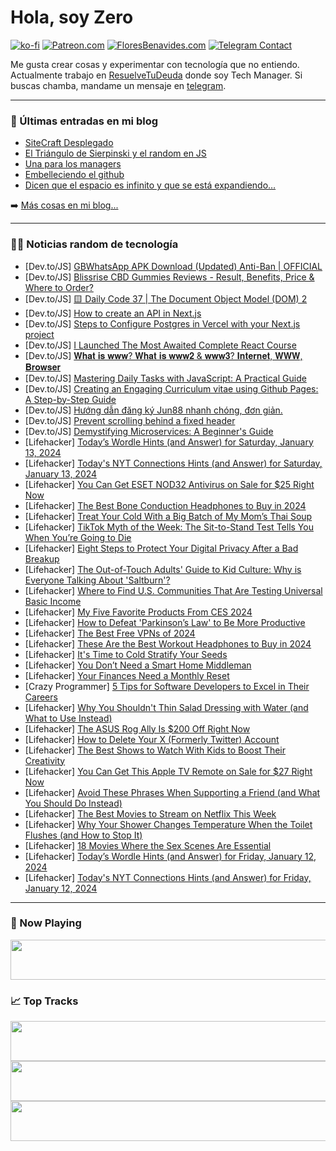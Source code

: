 # Hola, soy Zero

[![ko-fi](https://ko-fi.com/img/githubbutton_sm.svg)](https://ko-fi.com/J3J4N0LUK)
[![Patreon.com](https://img.shields.io/endpoint.svg?url=https%3A%2F%2Fshieldsio-patreon.vercel.app%2Fapi%3Fusername%3Dzerodragon%26type%3Dpatrons&style=for-the-badge)](https://patreon.com/zerodragon)
[![FloresBenavides.com](https://img.shields.io/website?down_message=oops&label=MiBlog&style=for-the-badge&up_message=online&url=https%3A%2F%2Ffloresbenavides.com)](https://floresbenavides.com)
[![Telegram Contact](https://img.shields.io/badge/escr%C3%ADbeme-ZeroDragon-%2326A5E4?style=for-the-badge&logo=telegram)](https://t.me/zerodragon)

Me gusta crear cosas y experimentar con tecnología que no entiendo.
Actualmente trabajo en [ResuelveTuDeuda](http://github.com/resuelve) donde soy Tech Manager.
Si buscas chamba, mandame un mensaje en [telegram](https://t.me/zerodragon).

---

### 📕 Últimas entradas en mi blog
<!-- BLOG-POST-LIST:START -->
- [SiteCraft Desplegado](https://floresbenavides.com/sitecraft-desplegado/)
- [El Triángulo de Sierpinski y el random en JS](https://floresbenavides.com/el-triangulo-de-sierpinski-y-el-random-en-js/)
- [Una para los managers](https://floresbenavides.com/una-para-los-managers/)
- [Embelleciendo el github](https://floresbenavides.com/embelleciendo-el-github/)
- [Dicen que el espacio es infinito y que se está expandiendo…](https://floresbenavides.com/dicen-que-el-espacio-es-infinito-y-que-se-esta-expandiendo/)
<!-- BLOG-POST-LIST:END -->

➡️ [Más cosas en mi blog...](https://floresbenavides.com)

---

### 👨‍💻 Noticias random de tecnología
<!-- TECH-POSTS:START -->
- [Dev.to/JS] [GBWhatsApp APK Download &lpar;Updated&rpar; Anti-Ban | OFFICIAL](https://dev.to/gbwhatsupp/gbwhatsapp-apk-download-updated-anti-ban-official-27kp)
- [Dev.to/JS] [Blissrise CBD Gummies Reviews - Result, Benefits, Price &amp; Where to Order?](https://dev.to/blissrisecbdbuy/blissrise-cbd-gummies-reviews-result-benefits-price-where-to-order-21fa)
- [Dev.to/JS] [🟨 Daily Code 37 | The Document Object Model &lpar;DOM&rpar; 2](https://dev.to/gregor_schafroth/daily-code-37-the-document-object-model-dom-2-c0l)
- [Dev.to/JS] [How to create an API in Next.js](https://dev.to/venom4171/how-to-create-an-api-in-nextjs-5726)
- [Dev.to/JS] [Steps to Configure Postgres in Vercel with your Next.js project](https://dev.to/venom4171/steps-to-configure-postgres-in-vercel-with-your-nextjs-project-bi4)
- [Dev.to/JS] [I Launched The Most Awaited Complete React Course](https://dev.to/myogeshchavan97/i-launched-the-most-awaited-complete-react-course-1efe)
- [Dev.to/JS] [𝐖𝐡𝐚𝐭 𝐢𝐬 𝐰𝐰𝐰? 𝐖𝐡𝐚𝐭 𝐢𝐬 𝐰𝐰𝐰𝟐 &amp; 𝐰𝐰𝐰𝟑? 𝐈𝐧𝐭𝐞𝐫𝐧𝐞𝐭, 𝐖𝐖𝐖, 𝐁𝐫𝐨𝐰𝐬𝐞𝐫](https://dev.to/rounit08/--443j)
- [Dev.to/JS] [Mastering Daily Tasks with JavaScript: A Practical Guide](https://dev.to/mktheitguy/mastering-daily-tasks-with-javascript-a-practical-guide-4jn2)
- [Dev.to/JS] [Creating an Engaging Curriculum vitae using Github Pages: A Step-by-Step Guide](https://dev.to/zanepearton/creating-an-engaging-github-page-cv-a-step-by-step-guide-1e4h)
- [Dev.to/JS] [Hướng dẫn đăng ký Jun88 nhanh chóng, đơn giản.](https://dev.to/jun88delivery/huong-dan-dang-ky-jun88-nhanh-chong-don-gian-4de4)
- [Dev.to/JS] [Prevent scrolling behind a fixed header](https://dev.to/phuocng/prevent-scrolling-behind-a-fixed-header-4eo)
- [Dev.to/JS] [Demystifying Microservices: A Beginner&#39;s Guide](https://dev.to/aswanth6000/demystifying-microservices-a-beginners-guide-2fn4)
- [Lifehacker] [Today’s Wordle Hints &lpar;and Answer&rpar; for Saturday, January 13, 2024](https://lifehacker.com/entertainment/wordle-answer-today-january-13-2024)
- [Lifehacker] [Today&#39;s NYT Connections Hints &lpar;and Answer&rpar; for Saturday, January 13, 2024](https://lifehacker.com/entertainment/nyt-connections-answer-today-january-13-2024)
- [Lifehacker] [You Can Get ESET NOD32 Antivirus on Sale for $25 Right Now](https://lifehacker.com/tech/eset-antivirus-sale)
- [Lifehacker] [The Best Bone Conduction Headphones to Buy in 2024](https://lifehacker.com/tech/best-bone-conduction-headphones-for-running-swimming)
- [Lifehacker] [Treat Your Cold With a Big Batch of My Mom’s Thai Soup](https://lifehacker.com/food-drink/make-my-moms-thai-jok-rice-porridge-recipe)
- [Lifehacker] [TikTok Myth of the Week: The Sit-to-Stand Test Tells You When You’re Going to Die](https://lifehacker.com/health/tiktok-myth-sit-stand-test-tells-when-youre-going-to-die)
- [Lifehacker] [Eight Steps to Protect Your Digital Privacy After a Bad Breakup](https://lifehacker.com/tech/how-to-protect-your-online-privacy-after-a-breakup)
- [Lifehacker] [The Out-of-Touch Adults&#39; Guide to Kid Culture: Why is Everyone Talking About &#39;Saltburn&#39;?](https://lifehacker.com/entertainment/whats-the-deal-with-saltburn-out-of-touch-adults-guide-kid-culture)
- [Lifehacker] [Where to Find U.S. Communities That Are Testing Universal Basic Income](https://lifehacker.com/money/where-to-find-us-communities-offering-universal-basic-income)
- [Lifehacker] [My Five Favorite Products From CES 2024](https://lifehacker.com/tech/my-five-favorite-products-from-ces-2024)
- [Lifehacker] [How to Defeat &#39;Parkinson’s Law&#39; to Be More Productive](https://lifehacker.com/work/what-is-parkinsons-law)
- [Lifehacker] [The Best Free VPNs of 2024](https://lifehacker.com/tech/the-best-free-vpns)
- [Lifehacker] [These Are the Best Workout Headphones to Buy in 2024](https://lifehacker.com/tech/best-headphones-for-working-out)
- [Lifehacker] [It&#39;s Time to Cold Stratify Your Seeds](https://lifehacker.com/home/how-to-cold-stratify-seeds-indoors)
- [Lifehacker] [You Don’t Need a Smart Home Middleman](https://lifehacker.com/tech/why-you-dont-need-a-smart-tech-middleman)
- [Lifehacker] [Your Finances Need a Monthly Reset](https://lifehacker.com/money/monthly-money-reset)
- [Crazy Programmer] [5 Tips for Software Developers to Excel in Their Careers](https://www.thecrazyprogrammer.com/2024/01/tips-for-software-developers-to-excel-in-their-careers.html)
- [Lifehacker] [Why You Shouldn&#39;t Thin Salad Dressing with Water &lpar;and What to Use Instead&rpar;](https://lifehacker.com/food-drink/how-to-thin-salad-dressing)
- [Lifehacker] [The ASUS Rog Ally Is $200 Off Right Now](https://lifehacker.com/entertainment/asus-rog-ally-sale-at-best-buy)
- [Lifehacker] [How to Delete Your X &lpar;Formerly Twitter&rpar; Account](https://lifehacker.com/how-to-delete-your-twitter-account-when-youve-had-enoug-1848798491)
- [Lifehacker] [The Best Shows to Watch With Kids to Boost Their Creativity](https://lifehacker.com/entertainment/best-shows-boost-kids-creativity)
- [Lifehacker] [You Can Get This Apple TV Remote on Sale for $27 Right Now](https://lifehacker.com/tech/apple-tv-remote-sale)
- [Lifehacker] [Avoid These Phrases When Supporting a Friend &lpar;and What You Should Do Instead&rpar;](https://lifehacker.com/health/supportive-cliches-you-should-avoid-when-supporting-a-friend)
- [Lifehacker] [The Best Movies to Stream on Netflix This Week](https://lifehacker.com/entertainment/the-best-movies-on-netflix-this-week)
- [Lifehacker] [Why Your Shower Changes Temperature When the Toilet Flushes &lpar;and How to Stop It&rpar;](https://lifehacker.com/home/why-shower-changes-temperature-when-toilet-flushes-how-to-stop-it)
- [Lifehacker] [18 Movies Where the Sex Scenes Are Essential](https://lifehacker.com/entertainment/the-best-movies-where-the-sex-scenes-are-essential)
- [Lifehacker] [Today’s Wordle Hints &lpar;and Answer&rpar; for Friday, January 12, 2024](https://lifehacker.com/entertainment/wordle-answer-today-january-12-2024)
- [Lifehacker] [Today&#39;s NYT Connections Hints &lpar;and Answer&rpar; for Friday, January 12, 2024](https://lifehacker.com/entertainment/nyt-connections-answer-today-january-12-2024)<!-- TECH-POSTS:END -->

---

### 🎵 Now Playing
<a href="https://spotify-now-playing-dun.vercel.app/now-playing?open"><img src="https://spotify-now-playing-dun.vercel.app/now-playing" width="540" height="64"></a>

### 📈 Top Tracks
<a href="https://spotify-now-playing-dun.vercel.app/top-tracks?i=1&open"><img src="https://spotify-now-playing-dun.vercel.app/top-tracks?i=1" width="540" height="64"></a>
<a href="https://spotify-now-playing-dun.vercel.app/top-tracks?i=2&open"><img src="https://spotify-now-playing-dun.vercel.app/top-tracks?i=2" width="540" height="64"></a>
<a href="https://spotify-now-playing-dun.vercel.app/top-tracks?i=3&open"><img src="https://spotify-now-playing-dun.vercel.app/top-tracks?i=3" width="540" height="64"></a>
